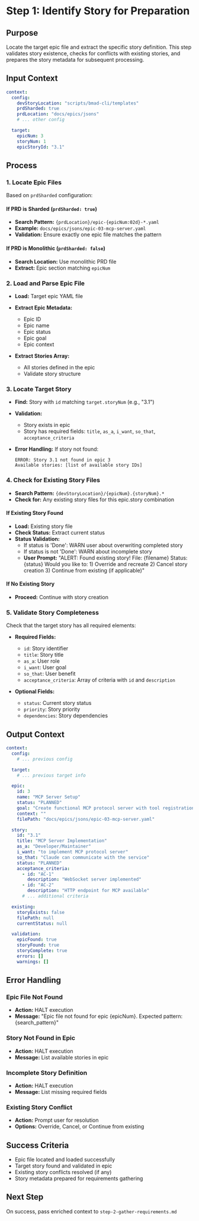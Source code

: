 <!-- Powered by BMAD™ Core -->

# Step 1: Identify Story for Preparation

## Purpose

Locate the target epic file and extract the specific story definition. This step validates story existence, checks for conflicts with existing stories, and prepares the story metadata for subsequent processing.

## Input Context

```yaml
context:
  config:
    devStoryLocation: "scripts/bmad-cli/templates"
    prdSharded: true
    prdLocation: "docs/epics/jsons"
    # ... other config

  target:
    epicNum: 3
    storyNum: 1
    epicStoryId: "3.1"
```

## Process

### 1. Locate Epic Files

Based on `prdSharded` configuration:

#### If PRD is Sharded (`prdSharded: true`)
- **Search Pattern:** `{prdLocation}/epic-{epicNum:02d}-*.yaml`
- **Example:** `docs/epics/jsons/epic-03-mcp-server.yaml`
- **Validation:** Ensure exactly one epic file matches the pattern

#### If PRD is Monolithic (`prdSharded: false`)
- **Search Location:** Use monolithic PRD file
- **Extract:** Epic section matching `epicNum`

### 2. Load and Parse Epic File

- **Load:** Target epic YAML file
- **Extract Epic Metadata:**
  - Epic ID
  - Epic name
  - Epic status
  - Epic goal
  - Epic context

- **Extract Stories Array:**
  - All stories defined in the epic
  - Validate story structure

### 3. Locate Target Story

- **Find:** Story with `id` matching `target.storyNum` (e.g., "3.1")
- **Validation:**
  - Story exists in epic
  - Story has required fields: `title`, `as_a`, `i_want`, `so_that`, `acceptance_criteria`

- **Error Handling:** If story not found:
  ```
  ERROR: Story 3.1 not found in epic 3
  Available stories: [list of available story IDs]
  ```

### 4. Check for Existing Story Files

- **Search Pattern:** `{devStoryLocation}/{epicNum}.{storyNum}.*`
- **Check for:** Any existing story files for this epic.story combination

#### If Existing Story Found
- **Load:** Existing story file
- **Check Status:** Extract current status
- **Status Validation:**
  - If status is 'Done': WARN user about overwriting completed story
  - If status is not 'Done': WARN about incomplete story
  - **User Prompt:** "ALERT: Found existing story! File: {filename} Status: {status} Would you like to: 1) Override and recreate 2) Cancel story creation 3) Continue from existing (if applicable)"

#### If No Existing Story
- **Proceed:** Continue with story creation

### 5. Validate Story Completeness

Check that the target story has all required elements:
- **Required Fields:**
  - `id`: Story identifier
  - `title`: Story title
  - `as_a`: User role
  - `i_want`: User goal
  - `so_that`: User benefit
  - `acceptance_criteria`: Array of criteria with `id` and `description`

- **Optional Fields:**
  - `status`: Current story status
  - `priority`: Story priority
  - `dependencies`: Story dependencies

## Output Context

```yaml
context:
  config:
    # ... previous config

  target:
    # ... previous target info

  epic:
    id: 3
    name: "MCP Server Setup"
    status: "PLANNED"
    goal: "Create functional MCP protocol server with tool registration and bidirectional communication"
    context: ""
    filePath: "docs/epics/jsons/epic-03-mcp-server.yaml"

  story:
    id: "3.1"
    title: "MCP Server Implementation"
    as_a: "Developer/Maintainer"
    i_want: "to implement MCP protocol server"
    so_that: "Claude can communicate with the service"
    status: "PLANNED"
    acceptance_criteria:
      - id: "AC-1"
        description: "WebSocket server implemented"
      - id: "AC-2"
        description: "HTTP endpoint for MCP available"
      # ... additional criteria

  existing:
    storyExists: false
    filePath: null
    currentStatus: null

  validation:
    epicFound: true
    storyFound: true
    storyComplete: true
    errors: []
    warnings: []
```

## Error Handling

### Epic File Not Found
- **Action:** HALT execution
- **Message:** "Epic file not found for epic {epicNum}. Expected pattern: {search_pattern}"

### Story Not Found in Epic
- **Action:** HALT execution
- **Message:** List available stories in epic

### Incomplete Story Definition
- **Action:** HALT execution
- **Message:** List missing required fields

### Existing Story Conflict
- **Action:** Prompt user for resolution
- **Options:** Override, Cancel, or Continue from existing

## Success Criteria

- Epic file located and loaded successfully
- Target story found and validated in epic
- Existing story conflicts resolved (if any)
- Story metadata prepared for requirements gathering

## Next Step

On success, pass enriched context to `step-2-gather-requirements.md`
